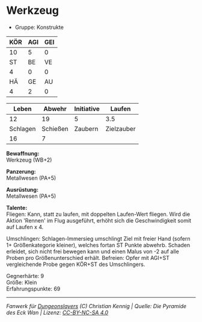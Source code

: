 # Werkzeug  
- Gruppe: Konstrukte  

| KÖR | AGI | GEI |  
| --- | --- | --- |  
| 10  | 5   | 0   |
| ST  | BE  | VE  |  
| 4   | 0   | 0   |
| HÄ  | GE  | AU  |  
| 4   | 2   | 0   |


| Leben    | Abwehr   | Initiative | Laufen     |
| -------- | -------- | ---------- | ---------- |
| 12       | 19       | 5          | 3.5        |
| Schlagen | Schießen | Zaubern    | Zielzauber |
| 16       | 7        |            |            |

**Bewaffnung:**  
Werkzeug (WB+2)

**Panzerung:**  
Metallwesen (PA+5)

**Ausrüstung:**  
Metallwesen (PA+5)

**Talente:**  
Fliegen: Kann, statt zu laufen, mit doppelten Laufen-Wert fliegen. Wird die Aktion 'Rennen' im Flug ausgeführt, erhöht sich die Geschwindigkeit somit auf Laufen x 4. 

Umschlingen: Schlagen-Immersieg umschlingt Ziel mit freier Hand (sofern 1+ Größenkategorie kleiner), welches fortan ST Punkte abwehrb. Schaden erleidet, sich nicht frei bewegen kann und einen Malus von -2 auf alle Proben pro Größenunterschied erhält. Befreien: Opfer mit AGI+ST vergleichende Probe gegen KÖR+ST des Umschlingers. 


Gegnerhärte: 9  
Größe: Klein  
Erfahrungspunkte: 69  



___
*Fanwerk für [Dungeonslayers](https://www.dungeonslayers.net/) (C) Christian Kennig | Quelle: Die Pyramide des Eck Wan | Lizenz: [CC-BY-NC-SA 4.0](https://creativecommons.org/licenses/by-nc-sa/4.0/deed.de)*